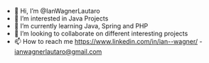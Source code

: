 - 👋 Hi, I’m @IanWagnerLautaro
- 👀 I’m interested in Java Projects
- 🌱 I’m currently learning Java, Spring and PHP
- 💞️ I’m looking to collaborate on different interesting projects
- 📫 How to reach me https://www.linkedin.com/in/ian--wagner/ - ianwagnerlautaro@gmail.com

<!---
IanWagnerLautaro/IanWagnerLautaro is a ✨ special ✨ repository because its `README.md` (this file) appears on your GitHub profile.
You can click the Preview link to take a look at your changes.
--->
